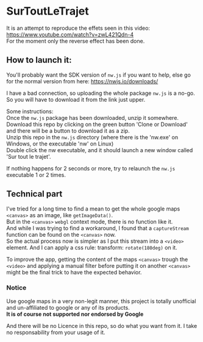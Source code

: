 # SurToutLeTrajet

It is an attempt to reproduce the effets seen in this video: https://www.youtube.com/watch?v=zwL421Qdn-4<br>
For the moment only the reverse effect has been done. 

## How to launch it:

You'll probably want the SDK version of `nw.js` if you want to help, else go for the normal version from here: https://nwjs.io/downloads/

I have a bad connection, so uploading the whole package `nw.js` is a no-go. So you will have to download it from the link just upper.

Some instructions:<br>
Once the `nw.js` package has been downloaded, unzip it somewhere.<br>
Download this repo by clicking on the green button 'Clone or Download' and there will be a button to download it as a zip.<br>
Unzip this repo in the `nw.js` directory (where there is the 'nw.exe' on Windows, or the executable 'nw' on Linux)<br>
Double click the nw executable, and it should launch a new window called 'Sur tout le trajet'.

If nothing happens for 2 seconds or more, try to relaunch the `nw.js` executable 1 or 2 times. 

## Technical part

I've tried for a long time to find a mean to get the whole google maps `<canvas>` as an image, like `getImageData()`.<br>
But in the `<canvas>` `webgl` context mode, there is no function like it.<br> 
And while I was trying to find a workaround, I found that a `captureStream` function can be found on the `<canvas>` now.<br>
So the actual process now is simpler as I put this stream into a `<video>` element. And I can apply a css rule: transform: `rotate(180deg)`
on it.

To improve the app, getting the content of the maps `<canvas>` trough the `<video>` and applying a manual filter before putting it 
on another `<canvas>` might be the final trick to have the expected behavior.

### Notice

Use google maps in a very non-legit manner, this project is totally unofficial and un-affiliated to google or any of its products.<br>
<b>It is of course not supported nor endorsed by Google</b>

And there will be no Licence in this repo, so do what you want from it. I take no responsability from your usage of it.
